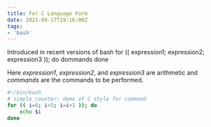 ```yaml
---
title: For C Language Form
date: 2021-09-17T19:16:00Z
tags:
- 'bash'
---
```


Introduced in recent versions of bash for (( expression1;
expression2; expression3 )); do dommands done

Here *expression1*, *expression2*, and *expression3* are
arithmetic and *commands* are the commands to be performed.

``` bash
#!/bin/bash
# simple_counter: demo of C style for command
for (( i=0; i<5; i=i+1 )); do
    echo $i
done
```
